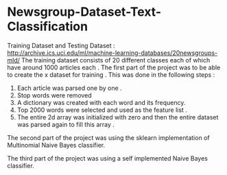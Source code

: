 # Newsgroup-Dataset-Text-Classification
Training Dataset and Testing Dataset : http://archive.ics.uci.edu/ml/machine-learning-databases/20newsgroups-mld/
The training dataset consists of 20 different classes each of which have around 1000 articles each . 
The first part of the project was to be able to create the x dataset for training . 
This was done in the following steps : 
1) Each article was parsed one by one .
2) Stop words were removed 
3) A dictionary was created with each word and its frequency.
4) Top 2000 words were selected and used as the feature list .
5) The entire 2d array was initialized with zero and then the entire dataset was parsed again to fill this array .

The second part of the project was using the sklearn implementation of Multinomial Naive Bayes classifier. 

The third part of the project was using a self implemented Naive Bayes classifier. 

